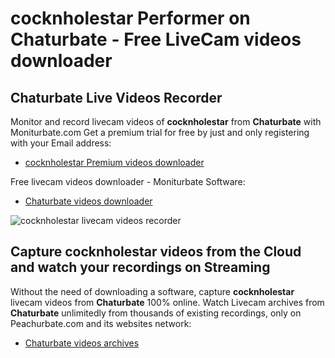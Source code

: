 # cocknholestar Performer on Chaturbate - Free LiveCam videos downloader

## Chaturbate Live Videos Recorder

Monitor and record livecam videos of **cocknholestar** from **Chaturbate** with Moniturbate.com
Get a premium trial for free by just and only registering with your Email address:
* [cocknholestar Premium videos downloader](https://moniturbate.com/request-demo-licence-key.html)

Free livecam videos downloader - Moniturbate Software:
* [Chaturbate videos downloader](https://moniturbate.com/moniturbate-download-software.html)

![cocknholestar livecam videos recorder](https://peachurnet.com/templates/moniturbate-software.png)


## Capture cocknholestar videos from the Cloud and watch your recordings on Streaming

Without the need of downloading a software, capture **cocknholestar** livecam videos from **Chaturbate** 100% online.
Watch Livecam archives from **Chaturbate** unlimitedly from thousands of existing recordings, only on Peachurbate.com and its websites network:
* [Chaturbate videos archives](https://peachurnet.com/)